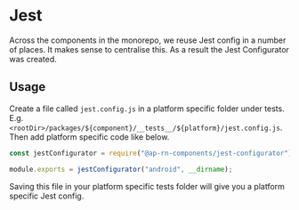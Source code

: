# Jest

Across the components in the monorepo, we reuse Jest config in a number of
places. It makes sense to centralise this. As a result the Jest Configurator was
created.

## Usage

Create a file called `jest.config.js` in a platform specific folder under tests.
E.g. `<rootDir>/packages/${component}/__tests__/${platform}/jest.config.js`.
Then add platform specific code like below.

```js
const jestConfigurator = require("@ap-rn-components/jest-configurator");

module.exports = jestConfigurator("android", __dirname);
```

Saving this file in your platform specific tests folder will give you a platform
specific Jest config.
